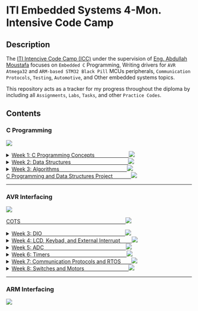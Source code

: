 # ITI Embedded Systems 4-Mon. Intensive Code Camp

## Description

The [ITI Intencive Code Camp (ICC)](https://www.iti.gov.eg/iti/programs/details/ICC) under the supervision of [Eng. Abdullah Moustafa](https://github.com/Abdullah-MAbdullah) focuses on `Embedded C` Programming, Writing drivers for `AVR Atmega32` and `ARM-based STM32 Black Pill` MCUs peripherals, `Communication Protocols`, `Testing`, `Automotive`, and Other embedded systems topics.

This repository acts as a tracker for my progress throughout the diploma by including all `Assignments`, `Labs`, `Tasks`, and other `Practice Codes`.

## Contents

<!-- =================================================================== C Programming ======================================================================= -->
### C Programming &emsp;&emsp;&ensp;
<img src="https://progress-bar.dev/100/?title=Done">  <!-- /19 -->

</details>

<details>
  <summary>
    <a href="https://github.com/AhmedEsaam/ITI_Embedded_Systems_4MON">
      Week 1: C Programming	Concepts &emsp;&emsp;&emsp;&emsp;&emsp;&ensp;&nbsp;&nbsp; <img src="https://progress-bar.dev/100/?title=Done">
    </a>
    
  </summary>
  
  <span></span>
  
- [x] [Session 2. C Programming Basics](https://github.com/AhmedEsaam/ITI_Embedded_Systems_4MON)
- [x] [Session 3. Conditional Statements](https://github.com/AhmedEsaam/ITI_Embedded_Systems_4MON)
- [x] [Session 4. Arrays, Functions, and Loops](https://github.com/AhmedEsaam/ITI_Embedded_Systems_4MON)
- [x] [Session 5. Pointers](https://github.com/AhmedEsaam/ITI_Embedded_Systems_4MON)

</details>


<details>
  <summary>
    <a href="https://github.com/AhmedEsaam/ITI_Embedded_Systems_4MON">
      Week 2: Data Structures &emsp;&emsp;&emsp;&emsp;&emsp;&emsp;&emsp;&ensp;&emsp;&emsp;&ensp;&nbsp;&nbsp; <img src="https://progress-bar.dev/100/?title=Done">
    </a>
    
  </summary>
  
  <span></span>
  
- [x] [Session 9. Linked List](https://github.com/AhmedEsaam/ITI_Embedded_Systems_4MON)
- [x] [Session 10. Stack](https://github.com/AhmedEsaam/ITI_Embedded_Systems_4MON)
- [x] [Session 11. Queue](https://github.com/AhmedEsaam/ITI_Embedded_Systems_4MON)

</details>


<details>
  <summary>
    <a href="https://github.com/AhmedEsaam/ITI_Embedded_Systems_4MON">
      Week 3: Algorithms &emsp;&emsp;&emsp;&emsp;&emsp;&emsp;&emsp;&ensp;&emsp;&emsp;&emsp;&emsp;&ensp;&nbsp;&nbsp; <img src="https://progress-bar.dev/100/?title=Done">
    </a>
    
  </summary>
  
  <span></span>
  
- [x] [Session 12. Binary Search](https://github.com/AhmedEsaam/ITI_Embedded_Systems_4MON)

</details>



<a href="https://github.com/AhmedEsaam/ITI_Embedded_Systems_4MON">
  C Programming and Data Structures Project &emsp;&emsp;&ensp;&ensp;&nbsp;<img src="https://progress-bar.dev/100/?title=Done">
</a>


---
<!-- =================================================================== AVR Interfacing ======================================================================= -->
### AVR Interfacing &emsp;&emsp;&ensp;
<img src="https://progress-bar.dev/100/?title=Done">  <!-- /19 -->

</details>


<a href="https://github.com/AhmedEsaam/ITI_Embedded_Systems_4MON">
  COTS &emsp;&emsp;&emsp;&emsp;&emsp;&emsp;&emsp;&emsp;&emsp;&emsp;&emsp;&emsp; &emsp;&emsp;&emsp;&emsp;&emsp;&emsp;&emsp;&nbsp;&nbsp; <img src="https://progress-bar.dev/100/?title=Done">
</a>

<span></span>

<details>
  <summary>
    <a href="https://github.com/AhmedEsaam/ITI_Embedded_Systems_4MON">
      Week 3: DIO &emsp;&emsp;&emsp;&emsp;&emsp;&emsp;&emsp;&emsp;&emsp;&emsp;&emsp;&emsp;&emsp;&emsp;&emsp;&nbsp;&nbsp; <img src="https://progress-bar.dev/100/?title=Done">
    </a>
    
  </summary>
  
  <span></span>
  
- [x] [Session 15. DIO Registers Basics](https://github.com/AhmedEsaam/ITI_Embedded_Systems_4MON)
- [x] [Session 16. DIO With LEDs](https://github.com/AhmedEsaam/ITI_Embedded_Systems_4MON)
- [x] [Session 17. DIO Driver](https://github.com/AhmedEsaam/ITI_Embedded_Systems_4MON)

</details>


<details>
  <summary>
    <a href="https://github.com/AhmedEsaam/ITI_Embedded_Systems_4MON">
      Week 4: LCD, Keybad, and External Interrupt &emsp;&emsp;<img src="https://progress-bar.dev/100/?title=Done">
    </a>
    
  </summary>
  
  <span></span>
  
- [x] [Session 18. LCD Driver](https://github.com/AhmedEsaam/ITI_Embedded_Systems_4MON)
- [x] [Session 19. LCD Labs and Assignments](https://github.com/AhmedEsaam/ITI_Embedded_Systems_4MON)
- [x] [Session 20. Keybad](https://github.com/AhmedEsaam/ITI_Embedded_Systems_4MON)
- [x] [Session 21. EXTI](https://github.com/AhmedEsaam/ITI_Embedded_Systems_4MON)

</details>


<details>
  <summary>
    <a href="https://github.com/AhmedEsaam/ITI_Embedded_Systems_4MON">
      Week 5: ADC &emsp;&emsp;&emsp;&emsp;&emsp;&emsp; &emsp;&emsp;&emsp;&emsp;&emsp;&emsp;&emsp;&emsp;&ensp;&nbsp;&nbsp; <img src="https://progress-bar.dev/100/?title=Done">
    </a>
    
  </summary>
  
  <span></span>
  
- [x] [Session 22. ADC Driver](https://github.com/AhmedEsaam/ITI_Embedded_Systems_4MON)
- [x] [Session 23. ADC With LCD and LEDs](https://github.com/AhmedEsaam/ITI_Embedded_Systems_4MON)
- [x] [Session 24. LM35](https://github.com/AhmedEsaam/ITI_Embedded_Systems_4MON)

</details>


<details>
  <summary>
    <a href="https://github.com/AhmedEsaam/ITI_Embedded_Systems_4MON">
      Week 6: Timers &emsp;&emsp;&emsp;&emsp;&emsp;&emsp;&emsp;&emsp;&emsp; &emsp;&emsp;&emsp;&emsp;&ensp;&nbsp;&nbsp; <img src="https://progress-bar.dev/100/?title=Done">
    </a>
    
  </summary>
  
  <span></span>
  
- [x] [Session 25. Timer (OVF and CTC)](https://github.com/AhmedEsaam/ITI_Embedded_Systems_4MON)
- [x] [Session 26. PWM Mode](https://github.com/AhmedEsaam/ITI_Embedded_Systems_4MON)
- [x] [Session 27. Servo](https://github.com/AhmedEsaam/ITI_Embedded_Systems_4MON)
- [x] [Session 28. ICU and Wachdog](https://github.com/AhmedEsaam/ITI_Embedded_Systems_4MON)

</details>



<details>
  <summary>
    <a href="https://github.com/AhmedEsaam/ITI_Embedded_Systems_4MON">
      Week 7: Communication Protocols and RTOS &emsp;&ensp; <img src="https://progress-bar.dev/100/?title=Done">
    </a>
    
  </summary>
  
  <span></span>
  
- [x] [Session 30. UART and SPI](https://github.com/AhmedEsaam/ITI_Embedded_Systems_4MON)
- [x] [Session 31. TWI](https://github.com/AhmedEsaam/ITI_Embedded_Systems_4MON)
- [x] [Session 32. RTOS](https://github.com/AhmedEsaam/ITI_Embedded_Systems_4MON)

</details>



<details>
  <summary>
    <a href="https://github.com/AhmedEsaam/ITI_Embedded_Systems_4MON">
      Week 8: Switches and Motors &emsp;&emsp;&emsp;&emsp;&emsp;&emsp;&emsp;&ensp;&nbsp;&nbsp; <img src="https://progress-bar.dev/100/?title=Done">
    </a>
    
  </summary>
  
  <span></span>
  
- [x] [H-Bridge with DC Motor Changing Direction](https://github.com/AhmedEsaam/ITI_Embedded_Systems_4MON)
- [x] [Stepper Motor Changing Direction](https://github.com/AhmedEsaam/ITI_Embedded_Systems_4MON)

</details>

---
<!-- =================================================================== ARM Interfacing ======================================================================= -->
### ARM Interfacing &emsp;&emsp;&ensp;
<img src="https://progress-bar.dev/4/?title=In Progress&color=CD5888">  <!-- /24 -->

</details>


